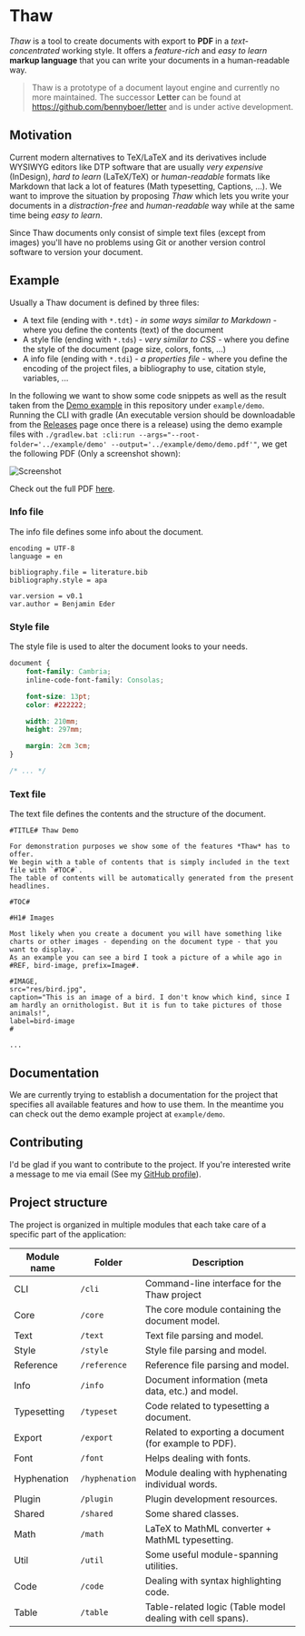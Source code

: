 # Thaw

*Thaw* is a tool to create documents with export to **PDF** in a *text-concentrated* working style.
It offers a *feature-rich* and *easy to learn* **markup language** that you can write your documents in a human-readable way.

> Thaw is a prototype of a document layout engine and currently no more maintained.
> The successor **Letter** can be found at https://github.com/bennyboer/letter and is under active development.

## Motivation

Current modern alternatives to TeX/LaTeX and its derivatives include WYSIWYG editors like DTP software that are usually *very expensive* (InDesign), *hard to learn* (LaTeX/TeX) or *human-readable* formats like Markdown that lack a lot of features (Math typesetting, Captions, ...).
We want to improve the situation by proposing *Thaw* which lets you write your documents in a *distraction-free* and *human-readable* way while at the same time being *easy to learn*.

Since Thaw documents only consist of simple text files (except from images) you'll have no problems using Git or another version control software to version your document.


## Example

Usually a Thaw document is defined by three files:
- A text file (ending with `*.tdt`) - *in some ways similar to Markdown* - where you define the contents (text) of the document
- A style file (ending with `*.tds`) - *very similar to CSS* - where you define the style of the document (page size, colors, fonts, ...)
- A info file (ending with `*.tdi`) - *a properties file* - where you define the encoding of the project files, a bibliography to use, citation style, variables, ...

In the following we want to show some code snippets as well as the result taken from the [Demo example](example/demo/demo.pdf) in this repository under `example/demo`.
Running the CLI with gradle (An executable version should be downloadable from the [Releases](https://github.com/bennyboer/thaw/releases) page once there is a release) using the demo example files with `./gradlew.bat :cli:run --args="--root-folder='../example/demo' --output='../example/demo/demo.pdf'"`, we get the following PDF (Only a screenshot shown):

![Screenshot](docs/img/demo-example-screenshot.png)

Check out the full PDF [here](example/demo/demo.pdf).


### Info file

The info file defines some info about the document. 

```
encoding = UTF-8
language = en

bibliography.file = literature.bib
bibliography.style = apa

var.version = v0.1
var.author = Benjamin Eder
```

### Style file

The style file is used to alter the document looks to your needs.

```css
document {
	font-family: Cambria;
	inline-code-font-family: Consolas;

	font-size: 13pt;
	color: #222222;

	width: 210mm;
	height: 297mm;

	margin: 2cm 3cm;
}

/* ... */
```

### Text file

The text file defines the contents and the structure of the document.

```
#TITLE# Thaw Demo

For demonstration purposes we show some of the features *Thaw* has to offer.
We begin with a table of contents that is simply included in the text file with `#TOC#`.
The table of contents will be automatically generated from the present headlines.

#TOC#

#H1# Images

Most likely when you create a document you will have something like charts or other images - depending on the document type - that you want to display.
As an example you can see a bird I took a picture of a while ago in #REF, bird-image, prefix=Image#.

#IMAGE,
src="res/bird.jpg",
caption="This is an image of a bird. I don't know which kind, since I am hardly an ornithologist. But it is fun to take pictures of those animals!",
label=bird-image
#

...
```


## Documentation

We are currently trying to establish a documentation for the project that specifies all available features and how to use them.
In the meantime you can check out the demo example project at `example/demo`.


## Contributing

I'd be glad if you want to contribute to the project.
If you're interested write a message to me via email (See my [GitHub profile](https://github.com/bennyboer)).


## Project structure

The project is organized in multiple modules that each take care of a specific part of the application:

| Module name | Folder | Description |
| --- | --- | --- |
| CLI | `/cli` | Command-line interface for the Thaw project |
| Core | `/core` | The core module containing the document model. |
| Text | `/text` | Text file parsing and model. |
| Style | `/style` | Style file parsing and model. |
| Reference | `/reference` | Reference file parsing and model. |
| Info | `/info` | Document information (meta data, etc.) and model. |
| Typesetting | `/typeset` | Code related to typesetting a document. |
| Export | `/export` | Related to exporting a document (for example to PDF). |
| Font | `/font` | Helps dealing with fonts. |
| Hyphenation | `/hyphenation` | Module dealing with hyphenating individual words. |
| Plugin | `/plugin` | Plugin development resources. |
| Shared | `/shared` | Some shared classes. |
| Math | `/math` | LaTeX to MathML converter + MathML typesetting. |
| Util | `/util` | Some useful module-spanning utilities. |
| Code | `/code` | Dealing with syntax highlighting code. |
| Table | `/table` | Table-related logic (Table model dealing with cell spans). |
